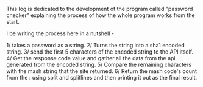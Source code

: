 This log is dedicated to the development of the program called "password checker" explaining the process of how the whole program works from the start.


I be writing the process here in a nutshell - 

1/ takes a password as a string.
2/ Turns the string into a sha1 encoded string.
3/ send the first 5 characters of the encoded string to the API itself. 
4/ Get the response code value and gather all the data from the api generated from the encoded string. 
5/ Compare the remaining characters with the mash string that the site returned. 
6/ Return the mash code's count from the : using split and splitlines and then printing it out as the final result.

